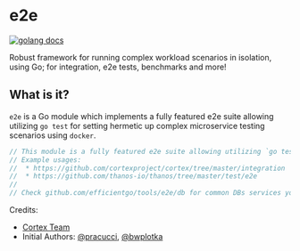 # e2e

[![golang docs](https://img.shields.io/badge/go.dev-reference-007d9c?logo=go&logoColor=white&style=flat-square)](https://pkg.go.dev/github.com/efficientgo/e2e)

Robust framework for running complex workload scenarios in isolation, using Go; for integration, e2e tests, benchmarks and more!

## What is it?

`e2e` is a Go module which implements a fully featured e2e suite allowing utilizing `go test` for setting hermetic up complex microservice testing scenarios using `docker`.

```go mdox-gen-exec="sh -c 'tail -n +6 e2e/doc.go'"
// This module is a fully featured e2e suite allowing utilizing `go test` for setting hermetic up complex microservice integration testing scenarios using docker.
// Example usages:
//  * https://github.com/cortexproject/cortex/tree/master/integration
//  * https://github.com/thanos-io/thanos/tree/master/test/e2e
//
// Check github.com/efficientgo/tools/e2e/db for common DBs services you can run out of the box.
```

Credits:

* [Cortex Team](https://github.com/cortexproject/cortex/tree/f639b1855c9f0c9564113709a6bce2996d151ec7/integration)
* Initial Authors: [@pracucci](https://github.com/pracucci), [@bwplotka](https://github.com/bwplotka)
